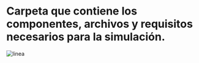 # Carpeta que contiene los componentes, archivos y requisitos necesarios para la simulación.
![linea](https://github.com/fvexe82/SISTEMAS-CIBERFISICOS_PROYECTO-FINAL/assets/106171748/fde8b041-ab08-4e45-89b0-509e668e19a7)

